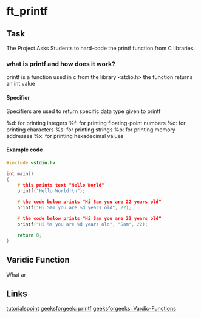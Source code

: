 # ft_printf

## Task

The Project Asks Students to hard-code the printf function from C libraries.

### what is printf and how does it work?

printf is a function used in c from the library <stdio.h> the function returns an int value 

#### Specifier

Specifiers are used to return specific data type given to printf

%d: for printing integers
%f: for printing floating-point numbers
%c: for printing characters
%s: for printing strings
%p: for printing memory addresses
%x: for printing hexadecimal values

#### Example code

``` C
#include <stdio.h>
 
int main()
{
	# this prints text "Hello World"
    printf("Hello World!\n");

    # the code below prints "Hi Sam you are 22 years old"
    printf("Hi Sam you are %d years old", 22);

    # the code below prints "Hi Sam you are 22 years old"
    printf("Hi %s you are %d years old", "Sam", 22);
 
    return 0;
}
```

## Varidic Function

What ar

## Links 
 [tutorialspoint](https://www.tutorialspoint.com/c_standard_library/c_function_printf.htm)
 [geeksforgeek: printf](https://www.geeksforgeeks.org/printf-in-c/)
 [geeksforgeeks: Vardic-Functions](https://www.geeksforgeeks.org/variadic-functions-in-c/)
